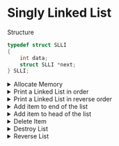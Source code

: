 # Singly Linked List

Structure

```c
typedef struct SLLI
{
    int data;
    struct SLLI *next;
} SLLI;
```
<details><summary>Allocate Memory</summary>
<p>

```c
void *AllocateMemory(int sizeBytes, const char *strErr, bool bExit)
{
    void *pvMem = malloc(sizeBytes);

    if (NULL == pvMem)
    {
        fprintf(stderr, "Memory allocation failure: %s\n", strErr);

        if (bExit)
            exit(EXIT_FAILURE);
    }

    return pvMem;
}
```
</p>
</details>

<details><summary>Print a Linked List in order</summary>
<p>

Iterative approach

```c
void PrintList(SLLI *head)
{
    int counter = 1;
    while (NULL != head)
    {
        printf("%d: %d\n", counter, head->data);
        head = head->next;
        counter++;
    }
}
```

Recursive approach

```c
void PrintList_Recursive(SLLI *head)
{
    if (NULL == head)
        return;

    printf("%d\n", head->data);
    PrintList_Recursive(head->next);
}
```


</p>
</details>

<details><summary>Print a Linked List in reverse order</summary>
<p>
Recursive approach

```c
void PrintListReverse(SLLI *head)
{
    if (NULL == head)
        return;

    PrintList_Recursive(head->next);
    printf("%d\n", head->data);
}
```

</p>
</details>

<details><summary>Add item to end of the list</summary>
<p>

```c
SLLI *AddItemToEnd(SLLI *head, int data)
{
    SLLI *newNode = AllocateMemory(sizeof(SLLI), "AddItemToEnd", EXIT_PROGRAM);
    newNode->data = data;
    newNode->next = NULL;

    // First item of the list
    if (NULL == head)
        return newNode;

    // Find end of the list
    SLLI *tmp = head;
    while (NULL != tmp->next)
        tmp = tmp->next;

    // Last item found
    tmp->next = newNode;

    return head;
}
```
</p>
</details>


<details><summary>Add item to head of the list</summary>
<p>
New item will be the head of the list.

```c
SLLI *AddItemToHead(SLLI *head, int data)
{
    SLLI *newNode = AllocateMemory(sizeof(SLLI), "AddItemToHead", EXIT_PROGRAM);
    newNode->data = data;

    if (NULL == head)
        newNode->next = NULL; // First item of the list
    else
        newNode->next = head;

    return newNode;
}
```
</p>
</details>

<details><summary>Delete Item</summary>
<p>
Iterative approach

```c
SLLI *DeleteItemFromList(SLLI *head, int toDel)
{
    if (NULL != head)
    {
        // Remove the head of the list
        if (toDel == head->data)
        {
            SLLI *newHead = head->next;
            free(head);
            return newHead;
        }

        // Remove middle or last item
        SLLI *prev = NULL;
        SLLI *curr = head;

        while (NULL != curr && toDel != curr->data)
        {
            prev = curr;
            curr = curr->next;
        }
        // After the loop, either list ended or target found

        if (NULL != curr)
        {
            // Target found
            prev->next = curr->next;
            free(curr);
        }
        else
        {
            printf("%d not found", toDel);
        }
    }
    return head;
}
```

Recursive approach

```c
SLLI *DeleteItemFromList_Recursive(SLLI *head, int toDel)
{
    if (NULL != head)
    {
        if (toDel == head->data)
        {
            SLLI *next = head->next;
            free(head);
            return next;
        }
        else
        {
            head->next = DeleteItemFromList_Recursive(head->next, toDel);
        }
    }
    return head;
}
```

</p>
</details>

<details><summary>Destroy List</summary>
<p>
Free every item recursively from last to first.

```c
void DestroyList(SLLI *head)
{
    if (NULL == head)
        return;

    DestroyList(head->next);
    free(head);
}
```

</p>
</details>

<details><summary>Reverse List</summary>
<p>

```c
SLLI *ReverseList(SLLI *head)
{
    SLLI *prev = NULL;
    SLLI *curr = head;
    SLLI *next = NULL;

    while (NULL != curr)
    {
        next = curr->next;
        curr->next = prev;
        prev = curr;
        curr = next;
    }
    return prev;
}
```

</p>
</details>